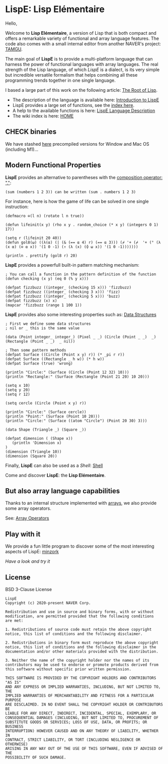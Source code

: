 # LispE: Lisp Elémentaire
  
Hello,

Welcome to __Lisp Elémentaire__, a version of Lisp that is both compact and offers a remarkable variety of functional and array language features. The code also comes with a small internal editor from another NAVER's project: [TAMGU](https://github.com/naver/tamgu).

The main goal of __LispE__ is to provide a multi-platform language that can harness the power of functional languages with array languages.
The real strength of the Lisp language, of which _LispE_ is a dialect, is its very simple but incredible versatile formalism that helps combining all these programming trends together in one single language.

I based a large part of this work on the following article: [The Root of Lisp](http://www.paulgraham.com/rootsoflisp.html).

* The description of the language is available here: [Introduction to LispE](https://github.com/naver/lispe/wiki/1.-Introduction)
* LispE provides a large set of functions, see the [index here](https://github.com/naver/lispe/wiki/Index-of-functions).
* A help to the available functions is here: [LispE Language Description](https://github.com/naver/lispe/wiki/5.-Description-of-Functions,-Operators-and-Libraries)
* The wiki index is here: [HOME](https://github.com/naver/lispe/wiki)

## CHECK binaries

We have stashed [here](https://github.com/naver/lispe/tree/master/binaries) precompiled versions for Window and Mac OS (including M1)...

## Modern Functional Properties

__LispE__ provides an alternative to parentheses with the [composition operator: "."](https://github.com/naver/lispe/wiki/5.-Description-of-Functions,-Operators-and-Libraries#composition-):

```Lisp
(sum (numbers 1 2 3)) can be written (sum . numbers 1 2 3)
```

For instance, here is how the game of life can be solved in one single instruction:

```Lisp
(defmacro ⊖(l n) (rotate l n true))

(defun lifeinit(x y) (rho x y . random_choice (* x y) (integers 0 1) 17))

(setq r (lifeinit 20 40))
(defun gol8(⍵) ((λ(⍺) (| (& (== ⍺ 4) r) (== ⍺ 3))) (⌿ '+ (⌿  '+ (° (λ (x ⍺) (⊖ ⍺ x)) '(1 0 -1) (↑ (λ (x) (⌽ ⍵ x)) '(1 0 -1)))))))

(println . prettify (gol8 r) 20)
```

__LispE__ provides a powerfull built-in pattern matching mechanism:

```Lisp
; You can call a function in the pattern definition of the function
(defun checking (x y) (eq 0 (% y x)))

(defpat fizzbuzz ((integer_ (checking 15 x))) 'fizzbuzz)
(defpat fizzbuzz ((integer_ (checking 3 x))) 'fizz)
(defpat fizzbuzz ((integer_ (checking 5 x))) 'buzz)
(defpat fizzbuzz (x) x)
(mapcar 'fizzbuzz (range 1 100 1))
```


__LispE__ provides also some interesting properties such as: [Data Structures](https://github.com/naver/lispe/wiki/6.7-Data-Structures)

```Lisp
; First we define some data structures
; nil or _ this is the same value

(data (Point integer_ integer_) (Pixel _ _) (Circle (Point _ _)  _) (Rectangle (Point _ _)  _ nil))

; Then some pattern methods
(defpat Surface ((Circle (Point x y) r)) (* _pi r r))
(defpat Surface ((Rectangle _ h w)) (* h w))
(defpat Surface (true) 'wrong)

(println "Circle:" (Surface (Circle (Point 12 32) 10)))
(println "Rectangle:" (Surface (Rectangle (Point 21 20) 10 20)))

(setq x 10)
(setq y 20)
(setq r 12)

(setq cercle (Circle (Point x y) r))

(println "Circle:" (Surface cercle))
(println "Point:" (Surface (Point 10 20)))
(println "Circle:" (Surface ((atom "Circle") (Point 20 30) 3)))

(data Shape (Triangle _) (Square _))

(defpat dimension ( (Shape x))
   (println 'Dimension x)
)
(dimension (Triangle 10))
(dimension (Square 20))
```

Finally, __LispE__ can also be used as a _Shell_: [Shell](https://github.com/naver/lispe/wiki/7.-Shell)

Come and discover __LispE__: the __Lisp Elémentaire__.

## But also array language capabilities

Thanks to an internal structure implemented with [arrays](https://github.com/naver/lispe/wiki/2.3-Lists), we also provide some array operators.

See: [Array Operators](https://github.com/naver/lispe/wiki/5.3-A-la-APL)

## Play with it

We provide a fun little program to discover some of the most interesting aspects of LispE: [minzork](https://github.com/naver/lispe/blob/master/examples/patterns/minizork_en.lisp)

_Have a look and try it_


## License

BSD 3-Clause License

```
LispE
Copyright (c) 2020-present NAVER Corp.

Redistribution and use in source and binary forms, with or without 
modification, are permitted provided that the following conditions 
are met:

1. Redistributions of source code must retain the above copyright 
notice, this list of conditions and the following disclaimer.

2. Redistributions in binary form must reproduce the above copyright 
notice, this list of conditions and the following disclaimer in the 
documentation and/or other materials provided with the distribution.

3. Neither the name of the copyright holder nor the names of its 
contributors may be used to endorse or promote products derived from 
this software without specific prior written permission.

THIS SOFTWARE IS PROVIDED BY THE COPYRIGHT HOLDERS AND CONTRIBUTORS "AS IS" 
AND ANY EXPRESS OR IMPLIED WARRANTIES, INCLUDING, BUT NOT LIMITED TO, THE 
IMPLIED WARRANTIES OF MERCHANTABILITY AND FITNESS FOR A PARTICULAR PURPOSE 
ARE DISCLAIMED. IN NO EVENT SHALL THE COPYRIGHT HOLDER OR CONTRIBUTORS BE 
LIABLE FOR ANY DIRECT, INDIRECT, INCIDENTAL, SPECIAL, EXEMPLARY, OR 
CONSEQUENTIAL DAMAGES (INCLUDING, BUT NOT LIMITED TO, PROCUREMENT OF 
SUBSTITUTE GOODS OR SERVICES; LOSS OF USE, DATA, OR PROFITS; OR BUSINESS 
INTERRUPTION) HOWEVER CAUSED AND ON ANY THEORY OF LIABILITY, WHETHER IN 
CONTRACT, STRICT LIABILITY, OR TORT (INCLUDING NEGLIGENCE OR OTHERWISE) 
ARISING IN ANY WAY OUT OF THE USE OF THIS SOFTWARE, EVEN IF ADVISED OF THE 
POSSIBILITY OF SUCH DAMAGE.
```
